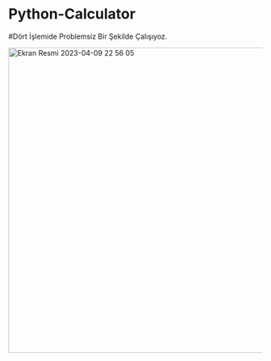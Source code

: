 # Python-Calculator

#Dört İşlemide Problemsiz Bir Şekilde Çalışıyoz.


<img width="606" alt="Ekran Resmi 2023-04-09 22 56 05" src="https://user-images.githubusercontent.com/103415904/230793849-28eeb279-1fec-4232-a49e-fa45e861d3ea.png">

